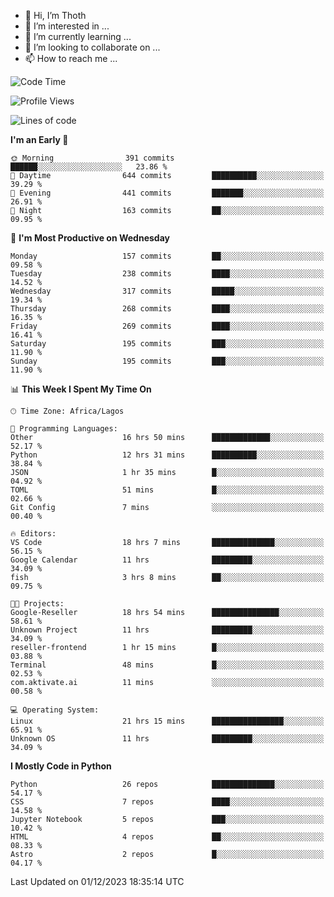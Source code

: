 <!---
thoth2357/thoth2357 is a ✨ special ✨ repository because its `README.md` (this file) appears on your GitHub profile.
You can click the Preview link to take a look at your changes.
--->

- 👋 Hi, I’m Thoth
- 👀 I’m interested in ...
- 🌱 I’m currently learning ...
- 💞️ I’m looking to collaborate on ...
- 📫 How to reach me ...




<!--START_SECTION:waka-->
![Code Time](http://img.shields.io/badge/Code%20Time-2%2C511%20hrs%2045%20mins-blue)

![Profile Views](http://img.shields.io/badge/Profile%20Views-0-blue)

![Lines of code](https://img.shields.io/badge/From%20Hello%20World%20I%27ve%20Written-30.2%20million%20lines%20of%20code-blue)

**I'm an Early 🐤** 

```text
🌞 Morning                391 commits         ██████░░░░░░░░░░░░░░░░░░░   23.86 % 
🌆 Daytime                644 commits         ██████████░░░░░░░░░░░░░░░   39.29 % 
🌃 Evening                441 commits         ███████░░░░░░░░░░░░░░░░░░   26.91 % 
🌙 Night                  163 commits         ██░░░░░░░░░░░░░░░░░░░░░░░   09.95 % 
```
📅 **I'm Most Productive on Wednesday** 

```text
Monday                   157 commits         ██░░░░░░░░░░░░░░░░░░░░░░░   09.58 % 
Tuesday                  238 commits         ████░░░░░░░░░░░░░░░░░░░░░   14.52 % 
Wednesday                317 commits         █████░░░░░░░░░░░░░░░░░░░░   19.34 % 
Thursday                 268 commits         ████░░░░░░░░░░░░░░░░░░░░░   16.35 % 
Friday                   269 commits         ████░░░░░░░░░░░░░░░░░░░░░   16.41 % 
Saturday                 195 commits         ███░░░░░░░░░░░░░░░░░░░░░░   11.90 % 
Sunday                   195 commits         ███░░░░░░░░░░░░░░░░░░░░░░   11.90 % 
```


📊 **This Week I Spent My Time On** 

```text
🕑︎ Time Zone: Africa/Lagos

💬 Programming Languages: 
Other                    16 hrs 50 mins      █████████████░░░░░░░░░░░░   52.17 % 
Python                   12 hrs 31 mins      ██████████░░░░░░░░░░░░░░░   38.84 % 
JSON                     1 hr 35 mins        █░░░░░░░░░░░░░░░░░░░░░░░░   04.92 % 
TOML                     51 mins             █░░░░░░░░░░░░░░░░░░░░░░░░   02.66 % 
Git Config               7 mins              ░░░░░░░░░░░░░░░░░░░░░░░░░   00.40 % 

🔥 Editors: 
VS Code                  18 hrs 7 mins       ██████████████░░░░░░░░░░░   56.15 % 
Google Calendar          11 hrs              █████████░░░░░░░░░░░░░░░░   34.09 % 
fish                     3 hrs 8 mins        ██░░░░░░░░░░░░░░░░░░░░░░░   09.75 % 

🐱‍💻 Projects: 
Google-Reseller          18 hrs 54 mins      ███████████████░░░░░░░░░░   58.61 % 
Unknown Project          11 hrs              █████████░░░░░░░░░░░░░░░░   34.09 % 
reseller-frontend        1 hr 15 mins        █░░░░░░░░░░░░░░░░░░░░░░░░   03.88 % 
Terminal                 48 mins             █░░░░░░░░░░░░░░░░░░░░░░░░   02.53 % 
com.aktivate.ai          11 mins             ░░░░░░░░░░░░░░░░░░░░░░░░░   00.58 % 

💻 Operating System: 
Linux                    21 hrs 15 mins      ████████████████░░░░░░░░░   65.91 % 
Unknown OS               11 hrs              █████████░░░░░░░░░░░░░░░░   34.09 % 
```

**I Mostly Code in Python** 

```text
Python                   26 repos            ██████████████░░░░░░░░░░░   54.17 % 
CSS                      7 repos             ████░░░░░░░░░░░░░░░░░░░░░   14.58 % 
Jupyter Notebook         5 repos             ███░░░░░░░░░░░░░░░░░░░░░░   10.42 % 
HTML                     4 repos             ██░░░░░░░░░░░░░░░░░░░░░░░   08.33 % 
Astro                    2 repos             █░░░░░░░░░░░░░░░░░░░░░░░░   04.17 % 
```




 Last Updated on 01/12/2023 18:35:14 UTC
<!--END_SECTION:waka-->
<!--![](http://github-profile-summary-cards.vercel.app/api/cards/profile-details?username=thoth2357&theme=2077)

![](http://github-profile-summary-cards.vercel.app/api/cards/stats?username=thoth2357&theme=2077)![](http://github-profile-summary-cards.vercel.app/api/cards/productive-time?username=thoth2357&theme=2077&utcOffset=8) -->
